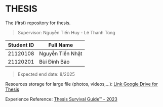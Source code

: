 # THESIS
The (first) repository for thesis.

> Supervisor: Nguyễn Tiến Huy - Lê Thanh Tùng

| Student ID | Full Name |
|----------|----------|
| 21120108   | Nguyễn Tiến Nhật   |
| 21120201   | Bùi Đình Bảo  |

> Expected end date: 8/2025

Resources storage for large file (photos, videos,...): 
<a href="https://drive.google.com/drive/folders/1pQp6uRYpIOtx-qdntyitoHnY_iQornP4?usp=sharing" target="_blank">Link Google Drive for Thesis</a>

Experience Reference: <a href="https://docs.google.com/document/d/1Aznqx-23-FRw6RumF93tT_3x8-I57W3GO5oFBDNG73k/mobilebasic?" target="_blank">Thesis Survival Guide™ - 2023</a>


